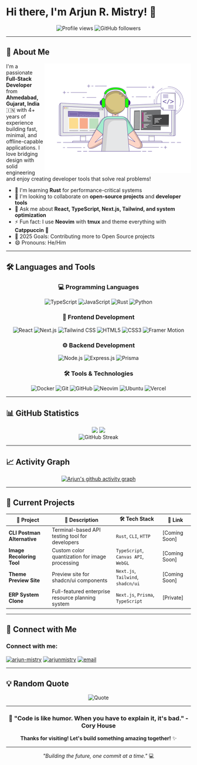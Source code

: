 # Hi there, I'm Arjun R. Mistry! 👋

<!-- Profile Views Counter -->
<p align="center">
  <img src="https://komarev.com/ghpvc/?username=Arjun259194&label=Profile%20views&color=cba6f7&style=flat" alt="Profile views" />
  <img src="https://img.shields.io/github/followers/Arjun259194?label=Followers&style=social" alt="GitHub followers" />
</p>

---

## 🚀 About Me

<img align="right" alt="Coding GIF" width="400" src="https://raw.githubusercontent.com/devSouvik/devSouvik/master/gif3.gif"/>

I'm a passionate **Full-Stack Developer** from **Ahmedabad, Gujarat, India** 🇮🇳 with 4+ years of experience building fast, minimal, and offline-capable applications. I love bridging design with solid engineering and enjoy creating developer tools that solve real problems!

- 🌱 I'm learning **Rust** for performance-critical systems
- 👯 I'm looking to collaborate on **open-source projects** and **developer tools**
- 💬 Ask me about **React, TypeScript, Next.js, Tailwind, and system optimization**
- ⚡ Fun fact: I use **Neovim** with **tmux** and theme everything with **Catppuccin** 🎨
- 🎯 2025 Goals: Contributing more to Open Source projects
- 😄 Pronouns: He/Him

---

## 🛠️ Languages and Tools

<div align="center">

### 💻 Programming Languages
![TypeScript](https://img.shields.io/badge/TypeScript-%23007ACC.svg?style=for-the-badge&logo=typescript&logoColor=white)
![JavaScript](https://img.shields.io/badge/JavaScript-%23323330.svg?style=for-the-badge&logo=javascript&logoColor=%23F7DF1E)
![Rust](https://img.shields.io/badge/Rust-%23000000.svg?style=for-the-badge&logo=rust&logoColor=white)
![Python](https://img.shields.io/badge/Python-3670A0?style=for-the-badge&logo=python&logoColor=ffdd54)

### 🎨 Frontend Development
![React](https://img.shields.io/badge/React-%2320232a.svg?style=for-the-badge&logo=react&logoColor=%2361DAFB)
![Next.js](https://img.shields.io/badge/Next.js-000000?style=for-the-badge&logo=nextdotjs&logoColor=white)
![Tailwind CSS](https://img.shields.io/badge/Tailwind_CSS-%2338B2AC.svg?style=for-the-badge&logo=tailwind-css&logoColor=white)
![HTML5](https://img.shields.io/badge/HTML5-%23E34F26.svg?style=for-the-badge&logo=html5&logoColor=white)
![CSS3](https://img.shields.io/badge/CSS3-%231572B6.svg?style=for-the-badge&logo=css3&logoColor=white)
![Framer Motion](https://img.shields.io/badge/Framer_Motion-black?style=for-the-badge&logo=framer&logoColor=blue)

### ⚙️ Backend Development
![Node.js](https://img.shields.io/badge/Node.js-6DA55F?style=for-the-badge&logo=node.js&logoColor=white)
![Express.js](https://img.shields.io/badge/Express.js-%23404d59.svg?style=for-the-badge&logo=express&logoColor=%2361DAFB)
![Prisma](https://img.shields.io/badge/Prisma-3982CE?style=for-the-badge&logo=Prisma&logoColor=white)

### 🛠️ Tools & Technologies
![Docker](https://img.shields.io/badge/Docker-%230db7ed.svg?style=for-the-badge&logo=docker&logoColor=white)
![Git](https://img.shields.io/badge/Git-%23F05033.svg?style=for-the-badge&logo=git&logoColor=white)
![GitHub](https://img.shields.io/badge/GitHub-%23121011.svg?style=for-the-badge&logo=github&logoColor=white)
![Neovim](https://img.shields.io/badge/NeoVim-%2357A143.svg?&style=for-the-badge&logo=neovim&logoColor=white)
![Ubuntu](https://img.shields.io/badge/Ubuntu-E95420?style=for-the-badge&logo=ubuntu&logoColor=white)
![Vercel](https://img.shields.io/badge/Vercel-%23000000.svg?style=for-the-badge&logo=vercel&logoColor=white)

</div>

---

## 📊 GitHub Statistics

<div align="center">
  
<!-- GitHub Stats Cards -->
<img height="180em" src="https://github-readme-stats.vercel.app/api?username=Arjun259194&show_icons=true&theme=catppuccin_mocha&include_all_commits=true&count_private=true&hide_border=true&bg_color=0d1117&title_color=cba6f7&text_color=cdd6f4&icon_color=f38ba8"/>

<img height="180em" src="https://github-readme-stats.vercel.app/api/top-langs/?username=Arjun259194&layout=compact&theme=catppuccin_mocha&hide_border=true&bg_color=0d1117&title_color=cba6f7&text_color=cdd6f4"/>

</div>

<!-- GitHub Streak Stats -->
<div align="center">
  <img src="https://github-readme-streak-stats.herokuapp.com/?user=Arjun259194&theme=catppuccin-mocha&hide_border=true&background=0d1117&stroke=cba6f7&ring=f38ba8&fire=fab387&currStreakNum=cdd6f4&sideNums=cdd6f4&currStreakLabel=a6e3a1&sideLabels=89b4fa&dates=6c7086" alt="GitHub Streak" />
</div>

---

## 📈 Activity Graph

<div align="center">
  
[![Arjun's github activity graph](https://github-readme-activity-graph.vercel.app/graph?username=Arjun259194&bg_color=0d1117&color=cdd6f4&line=cba6f7&point=f38ba8&area=true&hide_border=true)](https://github.com/ashutosh00710/github-readme-activity-graph)

</div>

---

## 🎯 Current Projects

<div align="center">

| 🚀 Project | 📝 Description | 🛠️ Tech Stack | 🔗 Link |
|------------|----------------|---------------|---------|
| **CLI Postman Alternative** | Terminal-based API testing tool for developers | `Rust`, `CLI`, `HTTP` | [Coming Soon] |
| **Image Recoloring Tool** | Custom color quantization for image processing | `TypeScript`, `Canvas API`, `WebGL` | [Coming Soon] |
| **Theme Preview Site** | Preview site for shadcn/ui components | `Next.js`, `Tailwind`, `shadcn/ui` | [Coming Soon] |
| **ERP System Clone** | Full-featured enterprise resource planning system | `Next.js`, `Prisma`, `TypeScript` | [Private] |

</div>

---

## 🤝 Connect with Me

<div align="center">

<h3 align="left">Connect with me:</h3>
<p align="left">
<a href="https://www.linkedin.com/in/arjun-mistry-413903282" target="blank"><img align="center" src="https://raw.githubusercontent.com/rahuldkjain/github-profile-readme-generator/master/src/images/icons/Social/linked-in-alt.svg" alt="arjun-mistry" height="30" width="40" /></a>
<a href="https://dev.to/arjunmistry" target="blank"><img align="center" src="https://raw.githubusercontent.com/rahuldkjain/github-profile-readme-generator/master/src/images/icons/Social/devto.svg" alt="arjunmistry" height="30" width="40" /></a>
<a href="mailto:arjun259194@gmail.com" target="blank"><img align="center" src="https://cdn.jsdelivr.net/npm/simple-icons@3.0.1/icons/gmail.svg" alt="email" height="30" width="40" /></a>
</p>
</div>

---

## 💡 Random Quote

<div align="center">
  <img src="https://quotes-github-readme.vercel.app/api?type=horizontal&theme=catppuccin_mocha" alt="Quote" />
</div>

---

<div align="center">
  
### 🌟 "Code is like humor. When you have to explain it, it's bad." - Cory House

**Thanks for visiting! Let's build something amazing together!** ✨

---

*"Building the future, one commit at a time."* 💻

</div>
